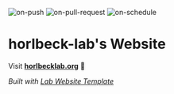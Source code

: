 
  ![on-push](../../actions/workflows/on-push.yaml/badge.svg)
  ![on-pull-request](../../actions/workflows/on-pull-request.yaml/badge.svg)
  ![on-schedule](../../actions/workflows/on-schedule.yaml/badge.svg)

  # horlbeck-lab's Website

  Visit **[horlbecklab.org](https://horlbecklab.org)** 🚀

  _Built with [Lab Website Template](https://greene-lab.gitbook.io/lab-website-template-docs)_
